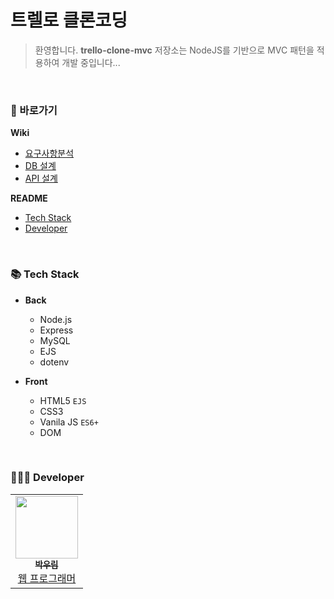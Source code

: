 # 트렐로 클론코딩
> 환영합니다.
**trello-clone-mvc** 저장소는 NodeJS를 기반으로 MVC 패턴을 적용하여 개발 중입니다...

<br>

### 📍 바로가기
**Wiki**
* [요구사항분석](https://github.com/woorim960/trello-clone-mvc/wiki/%EC%9A%94%EA%B5%AC%EC%82%AC%ED%95%AD%EB%B6%84%EC%84%9D)
* [DB 설계](https://github.com/woorim960/trello-clone-mvc/wiki/DB-%EC%84%A4%EA%B3%84)
* [API 설계](https://github.com/woorim960/trello-clone-mvc/wiki/API-%EB%AA%85%EC%84%B8)

**README**
* <a href="#-tech-stack">Tech Stack</a>
* <a href="#-developer">Developer</a>

<br>

### 📚 Tech Stack
* **Back**
   - Node.js
   - Express
   - MySQL
   - EJS
   - dotenv  

* **Front**
   - HTML5 ```EJS```
   - CSS3
   - Vanila JS ```ES6+```
   - DOM

<br>

### 👨🏻‍💻 Developer
<table>
  <tr>
    <td align="center">
      <a href="https://github.com/woorim960">
        <img src="https://avatars.githubusercontent.com/u/56839474?v=4" width="100px;" alt=""/> <br />
        <sub>
          <b>박우림</b>
        </sub>
      </a> <br />
      <a href="https://github.com/woorim960" title="Packaging/porting to new platform">
        웹 프로그래머
      </a>
    </td>
  </tr>
</table>

<br>
